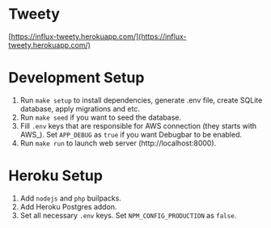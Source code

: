 # Tweety
[https://influx-tweety.herokuapp.com/](https://influx-tweety.herokuapp.com/)
# Development Setup
1. Run `make setup` to install dependencies, generate .env file, create SQLite database, apply migrations and etc.
2. Run `make seed` if you want to seed the database.
3. Fill `.env` keys that are responsible for AWS connection (they starts with AWS_). Set `APP_DEBUG` as `true` if you want Debugbar to be enabled.
4. Run `make run` to launch web server (http://localhost:8000).
# Heroku Setup
1. Add `nodejs` and `php` builpacks.
2. Add Heroku Postgres addon.
3. Set all necessary `.env` keys. Set `NPM_CONFIG_PRODUCTION` as `false`.
